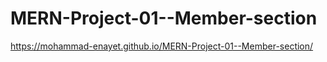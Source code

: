 # MERN-Project-01--Member-section

https://mohammad-enayet.github.io/MERN-Project-01--Member-section/
